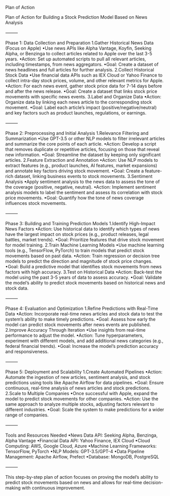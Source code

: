 Plan of Action

Plan of Action for Building a Stock Prediction Model Based on News Analysis

⸻

Phase 1: Data Collection and Preparation
1.Gather Historical News Data (Focus on Apple)
•Use news APIs like Alpha Vantage, Koyfin, Seeking Alpha, or Benzinga to collect articles related to Apple over the last 3-5 years.
•Action: Set up automated scripts to pull all relevant articles, including timestamps, from news aggregators.
•Goal: Create a dataset of news headlines and full articles for further analysis.
2.Collect Historical Stock Data
•Use financial data APIs such as IEX Cloud or Yahoo Finance to collect intra-day stock prices, volume, and other relevant metrics for Apple.
•Action: For each news event, gather stock price data for 7-14 days before and after the news release.
•Goal: Create a dataset that links stock price movements with specific news events.
3.Label and Organize Data
•Action: Organize data by linking each news article to the corresponding stock movement.
•Goal: Label each article’s impact (positive/negative/neutral) and key factors such as product launches, regulations, or earnings.

⸻

Phase 2: Preprocessing and Initial Analysis
1.Relevance Filtering and Summarization
•Use GPT-3.5 or other NLP models to filter irrelevant articles and summarize the core points of each article.
•Action: Develop a script that removes duplicate or repetitive articles, focusing on those that reveal new information.
•Goal: Streamline the dataset by keeping only significant articles.
2.Feature Extraction and Annotation
•Action: Use NLP models to extract features (e.g., product launches, AI features, market expansions) and annotate key factors driving stock movement.
•Goal: Create a feature-rich dataset, linking business events to stock movements.
3.Sentiment Analysis
•Apply sentiment analysis to the news data to assess the tone of the coverage (positive, negative, neutral).
•Action: Implement sentiment analysis models to label the sentiment and assess its correlation with stock price movements.
•Goal: Quantify how the tone of news coverage influences stock movements.

⸻

Phase 3: Building and Training Prediction Models
1.Identify High-Impact News Factors
•Action: Use historical data to identify which types of news have the largest impact on stock prices (e.g., product releases, legal battles, market trends).
•Goal: Prioritize features that drive stock movement for model training.
2.Train Machine Learning Models
•Use machine learning tools (e.g., TensorFlow, PyTorch) to train models that predict stock movements based on past data.
•Action: Train regression or decision tree models to predict the direction and magnitude of stock price changes.
•Goal: Build a predictive model that identifies stock movements from news factors with high accuracy.
3.Test on Historical Data
•Action: Back-test the model using the past 3-5 years of data to assess accuracy.
•Goal: Validate the model’s ability to predict stock movements based on historical news and stock data.

⸻

Phase 4: Evaluation and Optimization
1.Refine Predictions with Real-Time Data
•Action: Incorporate real-time news articles and stock data to test the system’s ability to make timely predictions.
•Goal: Assess how early the model can predict stock movements after news events are published.
2.Improve Accuracy Through Iteration
•Use insights from real-time performance to adjust the model.
•Action: Tune hyperparameters, experiment with different models, and add additional news categories (e.g., federal financial trends).
•Goal: Increase the model’s prediction accuracy and responsiveness.

⸻

Phase 5: Deployment and Scalability
1.Create Automated Pipelines
•Action: Automate the ingestion of new articles, sentiment analysis, and stock predictions using tools like Apache Airflow for data pipelines.
•Goal: Ensure continuous, real-time analysis of news articles and stock predictions.
2.Scale to Multiple Companies
•Once successful with Apple, expand the model to predict stock movements for other companies.
•Action: Use the same approach to analyze multiple stocks, adjusting factors relevant to different industries.
•Goal: Scale the system to make predictions for a wider range of companies.

⸻

Tools and Resources Needed
•News Data API: Seeking Alpha, Benzinga, Alpha Vantage
•Financial Data API: Yahoo Finance, IEX Cloud
•Cloud Computing: AWS, Google Cloud, Azure
•Machine Learning Frameworks: TensorFlow, PyTorch
•NLP Models: GPT-3.5/GPT-4
•Data Pipeline Management: Apache Airflow, Prefect
•Database: MongoDB, PostgreSQL

⸻

This step-by-step plan of action focuses on proving the model’s ability to predict stock movements based on news and allows for real-time decision-making with continuous improvement.